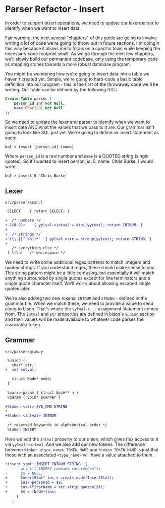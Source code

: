 # Parser Refactor - Insert

In order to support insert operations, we need to update our lexer/parser to identify when we want to insert data.

Fair warning, the next several "chapters" of this guide are going to involve writing a lot of code we're going to throw out in future sections. I'm doing it this way because it allows me to focus on a specific topic while keeping the necessary code footprint small. As we go through the next few chapters, we'll slowly build our permanent codebase, only using the temporary code as stepping stones towards a more robust database program.

You might be wondering how we're going to insert data into a table we haven't created yet. Simple, we're going to hard-code a basic table definition into our program - this is the first of the throwaway code we'll be writing. Our table can be defined by the following DDL:

```sql
Create Table person (
    person_id Int Not Null,
    name Char(20) Not Null
);
```

So we need to update the lexer and parser to identify when we want to insert data AND what the values that we pass to it are. Our grammar isn't going to look like SQL just yet. We're going to define an insert statement as such:

```shell
bql > insert [person_id] [name]
```

Where `person_id` is a raw number and `name` is a QUOTED string (single quotes). So if I wanted to insert person_id: 5, name: Chris Burke, I would write:

```shell
bql > insert 5 'Chris Burke'
```

## Lexer

`src/parser/scan.l`

```diff
 SELECT    { return SELECT; }
 
+  /* numbers */
+-?[0-9]+    { yylval->intval = atoi(yytext); return INTNUM; }
+
+  /* strings */
+'(\\.|[^'\n])*'  { yylval->str = strdup(yytext); return STRING; }
+
   /* everything else */
 [ \t\n]   /* whitespace */
```

We need to write some additional regex patterns to match integers and quoted strings. If you understand regex, these should make sense to you. This string pattern might be a little confusing, but essentially it will match anything surrounded by single quotes except for line terminators and a single quote character itself. We'll worry about allowing escaped single quotes later.

We're also adding two new tokens: `INTNUM` and `STRING` - defined in the grammar file. When we match these, we need to provide a value to send along to bison. That's where the `yylval->...` assignment statement comes from. The `intval` and `str` properties are defined in bison's `%union` section and their values will be made available to whatever code parses the associated token.

## Grammar

`src/parser/gram.y`

```diff
 %union {
   char* str;
+  int intval;
 
   struct Node* node;
 }
 
 %parse-param { struct Node** n }
 %param { void* scanner }
 
+%token <str> SYS_CMD STRING
+
+%token <intval> INTNUM
 
 /* reserved keywords in alphabetical order */
 %token INSERT
```

Here we add the `intval` property to our union, which gives flex access to it via `yylval->intval`. And we also add our new tokens. The difference between `%token <type_name> TOKEN_NAME` and `%token TOKEN_NAME` is just that those with an associated `<type_name>` will have a value attached to them.

```diff
+insert_stmt: INSERT INTNUM STRING  {
-      printf("INSERT command received\n");
-      $$ = NULL;
+      InsertStmt* ins = create_node(InsertStmt);
+      ins->personId = $2;
+      ins->firstName = str_strip_quotes($3);
+      $$ = (Node*)ins;
     }
   ;
```

